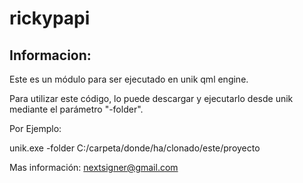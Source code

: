 # rickypapi
## Informacion:
Este es un módulo para ser ejecutado en unik qml engine.

Para utilizar este código, lo puede descargar y ejecutarlo desde unik 
mediante el parámetro "-folder". 

Por Ejemplo: 

unik.exe -folder 
C:/carpeta/donde/ha/clonado/este/proyecto

Mas información: nextsigner@gmail.com
